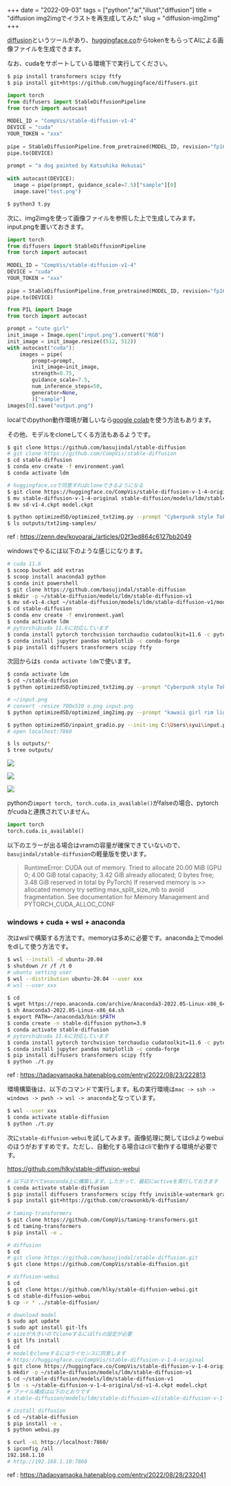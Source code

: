 +++
date = "2022-09-03"
tags = ["python","ai","illust","diffusion"]
title = "diffusion img2imgでイラストを再生成してみた"
slug = "diffusion-img2img"
+++

[diffusion](https://github.com/huggingface/diffusers)というツールがあり、[huggingface.co](https://huggingface.co/)からtokenをもらってAIによる画像ファイルを生成できます。

なお、cudaをサポートしている環境下で実行してください。

```sh
$ pip install transformers scipy ftfy
$ pip install git+https://github.com/huggingface/diffusers.git
```

```python:t.py
import torch
from diffusers import StableDiffusionPipeline
from torch import autocast
 
MODEL_ID = "CompVis/stable-diffusion-v1-4"
DEVICE = "cuda"
YOUR_TOKEN = "xxx"
 
pipe = StableDiffusionPipeline.from_pretrained(MODEL_ID, revision="fp16", torch_dtype=torch.float16, use_auth_token=YOUR_TOKEN)
pipe.to(DEVICE)
 
prompt = "a dog painted by Katsuhika Hokusai"
 
with autocast(DEVICE):
  image = pipe(prompt, guidance_scale=7.5)["sample"][0]
  image.save("test.png")
```

```sh
$ python3 t.py
```

次に、img2imgを使って画像ファイルを参照した上で生成してみます。input.pngを置いておきます。

```python:tt.py
import torch
from diffusers import StableDiffusionPipeline
from torch import autocast
 
MODEL_ID = "CompVis/stable-diffusion-v1-4"
DEVICE = "cuda"
YOUR_TOKEN = "xxx"
 
pipe = StableDiffusionPipeline.from_pretrained(MODEL_ID, revision="fp16", torch_dtype=torch.float16, use_auth_token=YOUR_TOKEN)
pipe.to(DEVICE)

from PIL import Image
from torch import autocast

prompt = "cute girl"
init_image = Image.open("input.png").convert("RGB")
init_image = init_image.resize((512, 512))
with autocast("cuda"):
    images = pipe(
        prompt=prompt,
        init_image=init_image,
        strength=0.75,
        guidance_scale=7.5,
        num_inference_steps=50,
        generator=None,
        )["sample"]
images[0].save("output.png")
```

localでのpython動作環境が難しいなら[google colab](https://colab.research.google.com)を使う方法もあります。

その他、モデルをcloneしてくる方法もあるようです。

```sh
$ git clone https://github.com/basujindal/stable-diffusion
# git clone https://github.com/CompVis/stable-diffusion
$ cd stable-diffusion
$ conda env create -f environment.yaml
$ conda activate ldm

# huggingface.coで同意すればcloneできるようになる 
$ git clone https://huggingface.co/CompVis/stable-diffusion-v-1-4-original
$ mv stable-diffusion-v-1-4-original stable-diffusion/models/ldm/stable-diffusion-v1
$ mv sd-v1-4.ckpt model.ckpt 

$ python optimizedSD/optimized_txt2img.py --prompt "Cyberpunk style Tokyo landscape" --H 512 --W 512 --seed 27 --n_iter 2 --n_samples 10 --ddim_steps 50
$ ls outputs/txt2img-samples/
```

ref : https://zenn.dev/koyoarai_/articles/02f3ed864c6127bb2049

windowsでやるには以下のような感じになります。

```sh
# cuda 11.6
$ scoop bucket add extras
$ scoop install anaconda3 python
$ conda init powershell
$ git clone https://github.com/basujindal/stable-diffusion
$ mkdir -p ~/stable-diffusion/models/ldm/stable-diffusion-v1
$ mv sd-v1-4.ckpt ~/stable-diffusion/models/ldm/stable-diffusion-v1/model.ckpt
$ cd stable-diffusion
$ conda env create -f environment.yaml
$ conda activate ldm
# pytorchはcuda 11.6に対応しています
$ conda install pytorch torchvision torchaudio cudatoolkit=11.6 -c pytorch -c conda-forge
$ conda install jupyter pandas matplotlib -c conda-forge
$ pip install diffusers transformers scipy ftfy
```

次回からは`$ conda activate ldm`で使います。

```sh
$ conda activate ldm
$ cd ~/stable-diffusion
$ python optimizedSD/optimized_txt2img.py --prompt "Cyberpunk style Tokyo landscape" --H 512 --W 512 --seed 27 --n_iter 2 --n_samples 10 --ddim_steps 50

# ~/input.png
# convert -resize 700x510 o.png input.png
$ python optimizedSD/optimized_img2img.py --prompt "kawaii girl rim light" --init-img C:\Users\syui\input.png --strength 0.2 --n_iter 2 --n_samples 2 --H 300 --W 230

$ python optimizedSD/inpaint_gradio.py --init-img C:\Users\syui\input.png
# open localhost:7860

$ ls outputs/*
$ tree outputs/
```

![](https://raw.githubusercontent.com/syui/img/master/other/diffusion-img2img-0001.png)

![](https://raw.githubusercontent.com/syui/img/master/other/diffusion-img2img-0002.png)

![](https://raw.githubusercontent.com/syui/img/master/other/diffusion-img2img-0003.png)

pythonの`import torch, torch.cuda.is_available()`がfalseの場合、pytorchがcudaと連携されていません。

```py:test.py
import torch
torch.cuda.is_available()
```

以下のエラーが出る場合はvramの容量が確保できていないので、`basujindal/stable-diffusion`の軽量版を使います。

> RuntimeError: CUDA out of memory. Tried to allocate 20.00 MiB (GPU 0; 4.00 GiB total capacity; 3.42 GiB already allocated; 0 bytes free; 3.48 GiB reserved in total by PyTorch) If reserved memory is >> allocated memory try setting max_split_size_mb to avoid fragmentation.  See documentation for Memory Management and PYTORCH_CUDA_ALLOC_CONF

### windows + cuda + wsl + anaconda

次はwslで構築する方法です。memoryは多めに必要です。anaconda上でmodelをdlして使う方法です。

```sh
$ wsl --install -d ubuntu-20.04
$ shutdown /r /f /t 0
# ubuntu setting user
$ wsl --distribution ubuntu-20.04 --user xxx
# wsl --user xxx

$ cd
$ wget https://repo.anaconda.com/archive/Anaconda3-2022.05-Linux-x86_64.sh
$ sh Anaconda3-2022.05-Linux-x86_64.sh
$ export PATH=~/anaconda3/bin:$PATH
$ conda create -n stable-diffusion python=3.9
$ conda activate stable-diffusion
# pytorchはcuda 11.6に対応しています
$ conda install pytorch torchvision torchaudio cudatoolkit=11.6 -c pytorch -c conda-forge
$ conda install jupyter pandas matplotlib -c conda-forge
$ pip install diffusers transformers scipy ftfy
$ python ./t.py
```

ref : https://tadaoyamaoka.hatenablog.com/entry/2022/08/23/222813

環境構築後は、以下のコマンドで実行します。私の実行環境は`mac -> ssh -> windows -> pwsh -> wsl -> anaconda`となっています。

```sh
$ wsl --user xxx
$ conda activate stable-diffusion
$ python ./t.py
```

次に`stable-diffusion-webui`を試してみます。画像処理に関してはcliよりwebuiのほうがおすすめです。ただし、自動化する場合はcliで動作する環境が必要です。

https://github.com/hlky/stable-diffusion-webui

```sh
# 以下はすべてanaconda上に構築します。したがって、最初にactiveを実行しておきます
$ conda activate stable-diffusion
$ pip install diffusers transformers scipy ftfy invisible-watermark gradio pynvml omegaconf pytorch_lightning
$ pip install git+https://github.com/crowsonkb/k-diffusion/
 
# taming-transformers	
$ git clone https://github.com/CompVis/taming-transformers.git
$ cd taming-transformers
$ pip install -e .

# diffusion
$ cd
# git clone https://github.com/basujindal/stable-diffusion.git
$ git clone https://github.com/CompVis/stable-diffusion.git

# diffusion-webui
$ cd
$ git clone https://github.com/hlky/stable-diffusion-webui.git
$ cd stable-diffusion-webui
$ cp -r * ../stable-diffusion/

# download model
$ sudo apt update
$ sudo apt install git-lfs
# sizeが大きいのでcloneするにはlfsの設定が必要
$ git lfs install
$ cd
# modelをcloneするにはライセンスに同意します
# https://huggingface.co/CompVis/stable-diffusion-v-1-4-original
$ git clone https://huggingface.co/CompVis/stable-diffusion-v-1-4-original
$ mkdir -p ~/stable-diffusion/models/ldm/stable-diffusion-v1
$ cd ~/stable-diffusion/models/ldm/stable-diffusion-v1
$ ln -s ~/stable-diffusion-v-1-4-original/sd-v1-4.ckpt model.ckpt
# ファイル構成は以下のとおりです
# stable-diffusion/models/ldm/stable-diffusion-v1(stable-diffusion-v-1-4-original)/model.ckpt

# install diffusion
$ cd ~/stable-diffusion
$ pip install -e .
$ python webui.py

$ curl -sL http://localhost:7860/
$ ipconfig /all
192.168.1.10
# http://192.168.1.10:7860
```

ref : https://tadaoyamaoka.hatenablog.com/entry/2022/08/28/232041
